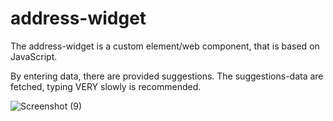 # address-widget

The address-widget is a custom element/web component, that is based on JavaScript.

By entering data, there are provided suggestions. The suggestions-data are fetched, typing VERY slowly is recommended.

![Screenshot (9)](https://user-images.githubusercontent.com/82816092/163700969-ea509b39-47a4-4d1a-87bc-1d2222b1fb11.png)

